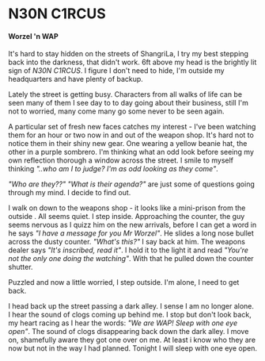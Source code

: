 # N30N C1RCUS

#### Worzel 'n WAP

It's hard to stay hidden on the streets of ShangriLa, I try my best stepping back into the darkness, that didn't work. 6ft above my head is the brightly lit sign of _N30N C1RCUS_. I figure I don't need to hide, I'm outside my headquarters and have plenty of backup. 

Lately the street is getting busy. Characters from all walks of life can be seen many of them I see day to to day going about their business, still I'm not to worried, many come many go some never to be seen again.

A particular set of fresh new faces catches my interest - I've been watching them for an hour or two now in and out of the weapon shop. It's hard not to notice them in their shiny new gear.  One wearing a yellow beanie hat, the other in a purple sombrero. I'm thinking what an odd look before seeing my own reflection thorough a window across the street.  I smile to myself thinking _"..who am I to judge? I'm as odd looking as they come"_. 

_"Who are they??"_ _"What is their agenda?"_ are just some of questions going through my mind. I decide to find out. 

I walk on down to the weapons shop - it looks like a mini-prison from the outside . All seems quiet. I step inside. Approaching the counter, the guy seems nervous as I quizz him on the new arrivals, before I can get a word in he says _"I have a message for you Mr Worzel"_. He slides a long nose bullet across the dusty counter. _"What's this?"_ I say back at him. The weapons dealer says _"It's inscribed, read it"_. I hold it to the light it and read _"You're not the only one doing the watching"_. With that he pulled down the counter shutter. 

Puzzled and now a little worried, I step outside. I'm alone, I need to get back. 

I head back up the street passing a dark alley.  I sense I am no longer alone. I hear the sound of clogs coming up behind me. I stop but don't look back, my heart racing as I hear the words: _"We are WAP! Sleep with one eye open"_. The sound of clogs disappearing back down the dark alley.  I move on, shamefully aware they got one over on me. At least i know who they are now but not in the way I had planned. Tonight I will sleep with one eye open.
